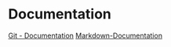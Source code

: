 # Documentation
[Git - Documentation](https://git-scm.com/doc)
[Markdown-Documentation](https://guides.github.com/features/mastering-markdown)

